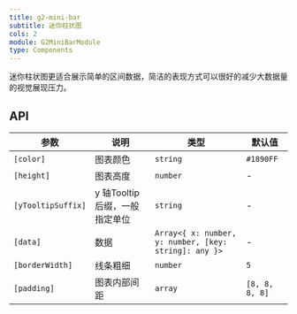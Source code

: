 ```yaml
---
title: g2-mini-bar
subtitle: 迷你柱状图
cols: 2
module: G2MiniBarModule
type: Components
---
```


迷你柱状图更适合展示简单的区间数据，简洁的表现方式可以很好的减少大数据量的视觉展现压力。

## API

| 参数      | 说明                                      | 类型         | 默认值 |
|----------|------------------------------------------|-------------|-------|
| `[color]` | 图表颜色 | `string` | `#1890FF` |
| `[height]` | 图表高度 | `number` | - |
| `[yTooltipSuffix]` | y 轴Tooltip后缀，一般指定单位 | `string` | - |
| `[data]` | 数据 | `Array<{ x: number, y: number, [key: string]: any }>` | - |
| `[borderWidth]` | 线条粗细 | `number` | `5` |
| `[padding]` | 图表内部间距 | `array` | `[8, 8, 8, 8]` |
